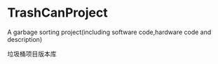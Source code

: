 # TrashCanProject
A garbage sorting project(including software code,hardware code and description)

垃圾桶项目版本库
